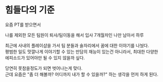 # 힘들다의 기준

요즘 PT를 받으면서 

나를 제외한 모든 팀원이 퇴사/팀이동을 해서 입사 7개월차인 나만 남아서 하루  

최근에 사내의 플레이샵을 가서 팀 분들과 술자리에서 꿈에 대한 이야기를 나눴다.  
평범한 일도 맛깔나게 이야기할 수 있는 만담의 재능이 있는건 아니라서,
최대한 다양한 에피소드가 있어야만 될 수 있지 않을까 싶다.  

당연히 못참을정도가 되면 벗어나는게 맞다.  
근데 요즘은 "좀 더 해볼까? 어디까지 내가 할 수 있을까?" 하는 생각을 먼저 하게 된다.  
